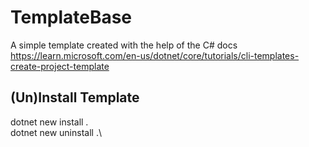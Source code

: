 # TemplateBase
A simple template created with the help of the C# docs https://learn.microsoft.com/en-us/dotnet/core/tutorials/cli-templates-create-project-template

## (Un)Install Template
dotnet new install .\
dotnet new uninstall .\
